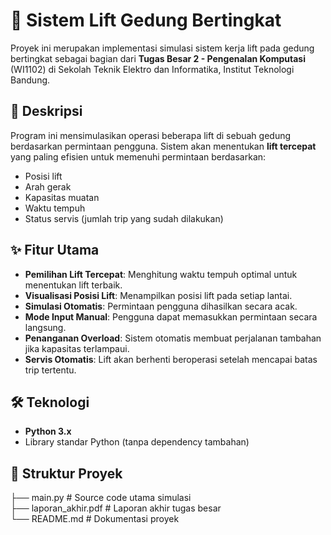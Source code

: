 # 🚪 Sistem Lift Gedung Bertingkat

Proyek ini merupakan implementasi simulasi sistem kerja lift pada gedung bertingkat sebagai bagian dari **Tugas Besar 2 - Pengenalan Komputasi** (WI1102) di Sekolah Teknik Elektro dan Informatika, Institut Teknologi Bandung.

## 📌 Deskripsi
Program ini mensimulasikan operasi beberapa lift di sebuah gedung berdasarkan permintaan pengguna. Sistem akan menentukan **lift tercepat** yang paling efisien untuk memenuhi permintaan berdasarkan:
- Posisi lift
- Arah gerak
- Kapasitas muatan
- Waktu tempuh
- Status servis (jumlah trip yang sudah dilakukan)

## ✨ Fitur Utama
- **Pemilihan Lift Tercepat**: Menghitung waktu tempuh optimal untuk menentukan lift terbaik.
- **Visualisasi Posisi Lift**: Menampilkan posisi lift pada setiap lantai.
- **Simulasi Otomatis**: Permintaan pengguna dihasilkan secara acak.
- **Mode Input Manual**: Pengguna dapat memasukkan permintaan secara langsung.
- **Penanganan Overload**: Sistem otomatis membuat perjalanan tambahan jika kapasitas terlampaui.
- **Servis Otomatis**: Lift akan berhenti beroperasi setelah mencapai batas trip tertentu.

## 🛠️ Teknologi
- **Python 3.x**
- Library standar Python (tanpa dependency tambahan)

## 📂 Struktur Proyek
├── main.py              # Source code utama simulasi              
├── laporan_akhir.pdf    # Laporan akhir tugas besar   
└── README.md            # Dokumentasi proyek    

